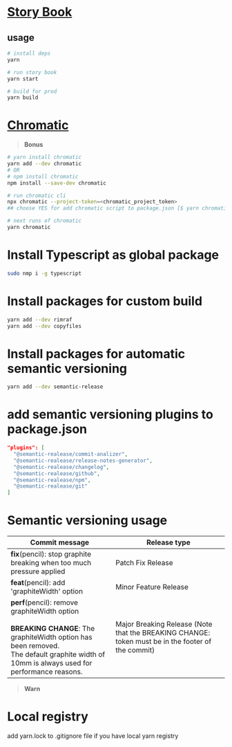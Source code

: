 # [Story Book](https://storybook.js.org/)

## usage

```bash
# install deps
yarn 

# run story book
yarn start

# build for prod
yarn build

```

# [Chromatic](https://www.chromatic.com)
> **Bonus**

``` bash
# yarn install chromatic 
yarn add --dev chromatic
# OR
# npm install chromatic
npm install --save-dev chromatic

# run chromatic cli
npx chromatic --project-token=<chromatic_project_token>
## choose YES for add chromatic script to package.json [$ yarn chromatic]

# next runs of chromatic
yarn chromatic
```

# Install Typescript as global package
```bash
sudo nmp i -g typescript
```

# Install packages for custom build
``` bash
yarn add --dev rimraf
yarn add --dev copyfiles
```

# Install packages for automatic semantic versioning
``` bash
yarn add --dev semantic-release
```
# add semantic versioning plugins to package.json 
```json
"plugins": [
  "@semantic-realease/commit-analizer",
  "@semantic-realease/release-notes-generator",
  "@semantic-realease/changelog",
  "@semantic-realease/github",
  "@semantic-realease/npm",
  "@semantic-realease/git"
]
```

# Semantic versioning usage

|Commit message | Release type |
|---|---|
| __fix__(pencil): stop graphite breaking when too much pressure applied | Patch Fix Release |
| __feat__(pencil): add 'graphiteWidth' option| Minor Feature Release |
| __perf__(pencil): remove graphiteWidth option<br><br>__BREAKING CHANGE__: The graphiteWidth option has been removed.<br>The default graphite width of 10mm is always used for performance reasons.| Major Breaking Release (Note that the BREAKING CHANGE: token must be in the footer of the commit) | 

> **Warn**
# Local registry

add yarn.lock to .gitignore file if you have local yarn registry
